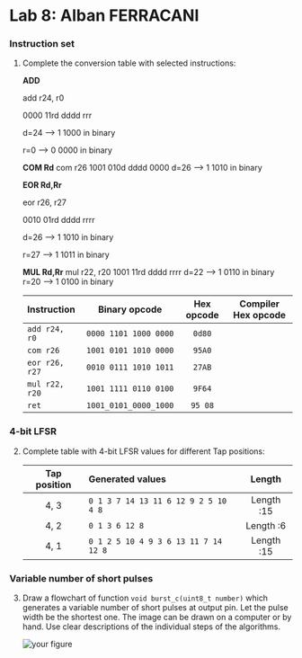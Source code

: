 # Lab 8: Alban FERRACANI

### Instruction set

1. Complete the conversion table with selected instructions:

    **ADD**
    
    add r24, r0
    
    0000 11rd dddd rrr
    
    d=24 --> 1 1000 in binary
    
    r=0  --> 0 0000 in binary

    **COM Rd**
    com r26
    1001 010d dddd 0000
    d=26 --> 1 1010 in binary
    
    **EOR Rd,Rr**
    
    eor r26, r27
    
    0010	01rd	dddd	rrrr
    
    d=26 --> 1 1010 in binary
    
    r=27 --> 1 1011 in binary
   
    **MUL Rd,Rr**
    mul r22, r20
    1001	11rd	dddd  rrrr
    d=22 --> 1 0110 in binary
    r=20 --> 1 0100 in binary
    
    
   | **Instruction** | **Binary opcode** | **Hex opcode** | **Compiler Hex opcode** |
   | :-- | :-: | :-: | :-: |
   | `add r24, r0` | `0000 1101 1000 0000` | `0d80` |  | 
   | `com r26` | `1001 0101 1010 0000` | `95A0` |  |
   | `eor r26, r27` | `0010 0111 1010 1011` | `27AB` |  |
   | `mul r22, r20` | `1001 1111 0110 0100` | `9F64` |  |
   | `ret` | `1001_0101_0000_1000` | `95 08` |  |
   

### 4-bit LFSR

2. Complete table with 4-bit LFSR values for different Tap positions:

   | **Tap position** | **Generated values** | **Length** |
   | :-: | :-- | :-: |
   | 4, 3 | `0 1 3 7 14 13 11 6 12 9 2 5 10 4 8`  | Length :15 |
   | 4, 2 | `0 1 3 6 12 8` | Length :6 |
   | 4, 1 | `0 1 2 5 10 4 9 3 6 13 11 7 14 12 8`| Length :15 |

### Variable number of short pulses

3. Draw a flowchart of function `void burst_c(uint8_t number)` which generates a variable number of short pulses at output pin. Let the pulse width be the shortest one. The image can be drawn on a computer or by hand. Use clear descriptions of the individual steps of the algorithms.

   ![your figure]()
